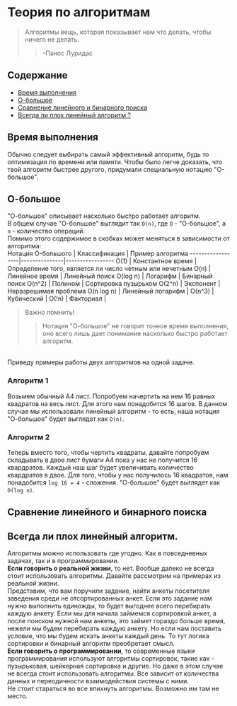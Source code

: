 # Теория по алгоритмам

> Алгоритмы вещь, которая показывает нам что делать, чтобы ничего не делать.
>> -Панос Луридас

## Содержание
* [Время выполнения](#время_выполнения)
* [О-большое](#о_большое)
* [Сравнение линейного и бинарного поиска](#сравнение_линейного_и_бинарного_поиска)
* [Всегда ли плох линейный алгоритм ?](#всегда_ли_плох_линейный_алгоритм)


<a name="время_выполнения"></a>
## Время выполнения
Обычно следует выбирать самый эффективный алгоритм, будь то оптимизация по времени или памяти. Чтобы было легче доказать, что твой алгоритм быстрее другого, придумали специальную нотацию "О-большое".

<a name="о_большое"></a>
## О-большое
"О-большое" описывает насколько быстро работает алгоритм.<br/>
В общем случае "О-большое" выглядит так
```О(n)```, где ```О``` - "О-большое", а ```n``` - количество операций.<br/>
Помимо этого содержимое в скобках может меняться в зависимости от алгоритма:<br/>
Нотация O-большого | Классификация | Пример алгоритма
------------------|---------------|-----------------
O(1) | Константное время | Определение того, является ли число четным или нечетным
O(n) | Линейное время | Линейный поиск
O(log n) | Логарифм | Бинарный поиск
O(n^2) | Полином | Сортировка пузырьком
O(2^n) | Экспонент | Неразрешимая проблема
O(n log n) | Линейный логарифм |
O(n^3) | Кубический |
O(!n) | Факториал | 

> Важно помнить!<br/>
>> Нотация "О-большое" не говорит точное время выполнения, оно всего лишь дает понимание насколько быстро работает алгоритм.

<br/>Приведу примеры работы двух алгоритмов на одной задаче.
### Алгоритм 1
Возьмем обычный А4 лист. Попробуем начертить на нем 16 равных квадратов на весь лист. Для этого нам понадобится 16 шагов. В данном случае мы использовали линейный алгоритм - то есть, наша нотация "О-большое" будет выглядет как ```О(n)```.
### Алгоритм 2
Теперь вместо того, чтобы чертить квадраты, давайте попробуем складывать в двое лист бумаги A4 пока у нас не получится 16 квардратов. Каждый наш шаг будет увеличивать количество квардратов в двое. Для того, чтобы у нас получилось 16 квадратов, нам понадобится ```log 16 = 4``` - сложения. "О-большое" будет выглядет как ```O(log n)```.

<a name="#сравнение_линейного_и_бинарного_поиска"></a>
## Сравнение линейного и бинарного поиска


<a name="всегда_ли_плох_линейный_алгоритм"></a>
## Всегда ли плох линейный алгоритм.
Алгоритмы можно использовать где угодно. Как в повседневных задачах, так и в программировании.<br/>
**Если говорить о реальной жизни**, то нет. Вообще далеко не всегда стоит использовать алгоритмы. Давайте рассмотрим на примерах из реальной жизни.<br/>
Представим, что вам поручили задание, найти анкеты посетителя заведения среди не отсортированных анкет. Если это задание нам нужно выполнить единожды, то будет выгоднее всего перебирать каждую анкету. Если мы для начала займемся сортировкой анкет, а после поиском нужной нам анкеты, это займет гораздо больше время, нежели мы будем перебирать каждую анкету. Но если нам поставить условие, что мы будем искать анкеты каждый день. То тут логика сортировки и бинарный алгоритм преобретает смысл.<br/>
**Если говорить о программировании**, то современные языки программирования используют алгоритмы сортировок, такие как - пузырьковая, шейкерная сортировка и другие. Но даже в этом случае не всегда стоит использовать алгоритмы. Все зависит от количества данных и переодичности взаимодействия системы с ними.<br/>
Не стоит стараться во все впихнуть алгоритмы. Возможно им там не место.
